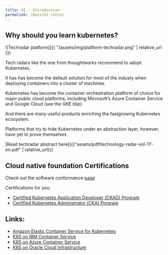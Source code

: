 ```yaml
---
title: 01 - Introduction
permalink: /docs/01-intro/
---
```


## Why should you learn kubernetes?

![Techradar platform]({{ "/assets/img/platform-techradar.png" | relative_url }})


Tech radars like the one from thoughtworks recommend to adopt Kubernetes.

It has has become the default solution for most of the industy when deploying containers into a cluster of machines.

Kubernetes has become the container orchestration platform of choice for major public cloud platforms, 
including Microsoft’s Azure Container Service and Google Cloud (see the GKE blip).

And there are many useful products enriching the fastgrowing
Kubernetes ecosystem. 

Platforms that try to hide Kubernetes under an abstraction layer, however, have yet to prove themselves

[Read techradar abstract here]({{"assets/pdf/technology-radar-vol-17-en.pdf" | relative_url}})

## Cloud native foundation Certifications

Check out the software conformance [page](https://www.cncf.io/certification/software-conformance)

Certifications for you:
* [Certified Kubernetes Application Developer (CKAD) Program](https://www.cncf.io/certification/expert/cka/ckad/)
* [Certified Kubernetes Administrator (CKA) Program](https://www.cncf.io/certification/expert/cka/)

## Links:
* [Amazon Elastic Container Service for Kubernetes](https://aws.amazon.com/eks/)
* [K8S on IBM Container Service](ttps://www.ibm.com/cloud/container-service)
* [K8S on Azure Container Service](https://azure.microsoft.com/en-us/services/container-service/)
* [K8S on Oracle Cloud Infrastructure](https://cloud.oracle.com/en_US/containers/engine/features)

